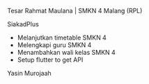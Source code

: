 
Tesar Rahmat Maulana | SMKN 4 Malang (RPL)

SiakadPlus

- Melanjutkan timetable SMKN 4 
- Melengkapi guru SMKN 4
- Menambahkan wali kelas SMKN 4
- Setup flutter to get API

Yasin Murojaah